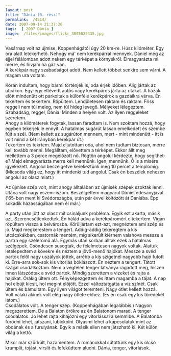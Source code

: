 ```yaml
---
layout: post
title: "Dánia (3. rész)"
permalink:  /4514/ 
date: 2007-09-14 21:37:26
tags:  [ 2007 Dánia ] 
image:  /files/images/flickr_3005825435.jpg 
---
```

Vasárnap volt az újmise, Koppenhágától úgy 20 km-re. Húsz kilóméter. Egy óra alatt letekerhető. Nehogy má' nem kerékpárral mennyek. Dániel még az éjjel félálomban adott nekem egy térképet a környékről. Elmagyarázta mi merre, és hívjam ha gáz van.  
A kerékpár nagy szabadságot adott. Nem kellett többet senkire sem várni. A magam ura voltam.

Korán indultam, hogy bármi történjék is, oda érjek időben. Alig jártak az utcákon. Egy-egy eltévedt autós vagy kerékpáros járta az utakat. A házak előtt mindenütt ott parkoltak a különféle kerékpárok a gazdáikra várva. Én tekertem és tekertem. Röpültem. Lendületesen raktam és raktam. Friss reggeli nem túl meleg, nem túl hideg levegő. Mélyeket lélegeztem. Szabadság, reggel, Dánia. Minden a helyén volt. Az ilyen reggeleket szeretem.  
Ahogy a kilóméterek fogytak, lassan fáradtam is. Nem szoktam hozzá, hogy egyben tekerjek le ennyit. A hatalmas sugárút lassan emelkedett és szembe fújt a szél. (Nem kellett az sugárúton mennem, mert - mint mindenütt - itt is volt mind a két irányban kerékpár út.)  
Tekertem és tekrtem. Majd eljutottam oda, ahol nem tudtam biztosan, merre kell tovább menni. Megálltam, elővettem a térképet. Ekkor állt meg mellettem a 3 perce megelőzött nő. Rögtön angolul kérdezte, hogy segíthet-e? Majd elmagyarázta merre kell mennünk. Igen, mennünk. Ő is a misére igyekezett. Angolul beszélgetve kerekeztünk még 10 percet a templomig. (Micsoda világ ez, hogy itt mindenki tud angolul. Csak én beszélek nehezen angolul az olasz miatt.)

Az újmise szép volt, mint ahogy álltalában az újmisék szépek szoktak lenni. Utána volt nagy eszem-iszom. Beszélgettem magyarul Dániel édesanyjával. ('65-ben ment ki Svédországba, után pár évvel költözött át Dániába. Épp sokadik házasságában nem él már.)

A party után jött az olasz mit csináljunk probléma. Egyik ezt akarta, másik azt. Szerencsétlenkedtek. Én hálád adva a kerékpáromért eltekertem. Vígan röpültem vissza a belvárosba. Körüljártam ezt-azt, megnéztem ami szép és jó. Majd megkerestem a tengert. Addig-addig tekeregtem a kis utcácskákban, csatornák mentém, míg sikerült kiérnem valahova messze a partra egy szélerőmű alá. Egymás után sorban álltak ezek a hatalmas szélgépek. Csöndesen susogtak, de félelmetesen nagyok voltak. Alattuk letelepedtem a kövekre és néztem a jövő-menő hajókat. Messze a svéd partok felől nagy uszályok jöttek, arrébb a kis szigetnél nagyobb hajó futott ki. Erre-arra sok-sok kis vitorlás bóklászott. Én néztem a tengert. Tátott szájjal csodálkoztam. Nem a végtelen tenger látványa ragadott meg, hiszen innen látszódtak a svéd partok. Mindig szerettem a vizeket és rajta a hajókat. Órákig ültem ott. Fényképezgettem és ittam magamba a tájat. A nap hol elbújt kicsit, hol megint előjött. Ezzel változtatgatta a víz színét. Csak ültem és bámultam. Egy ilyen világot teremteni. Nagy ötlet kellett hozzá. Volt valaki akinek volt elég nagy ötlete ehhez. (És én csak egy kis töredékét látom.)  
Csodálatos volt. A tenger szép. (Koppenhágában legalábbis.) Nagyon megszerettem. De a Balaton örökre az én Balatonom marad. A tenger csodálatos. Jó lehet rajta kihajózni egy vitorlással a semmibe. A Balatonba fürödni lehet, játszani, lubickolni. Olyasmi lehet a kapcsolatuk mint az oboának és a furulyának. Egyik a másik ellen nem játszható ki. Két külön világ a kettő.

Mikor már szürkült, hazamentem. A románokkal sütöttünk egy kis olcsó krumplit, tojást, virslit és lefeküdtem aludni. Dánia, tenger, vitorlások.

